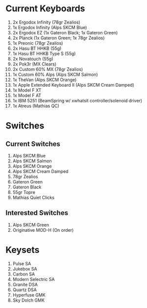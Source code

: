 # Current Keyboards
1. 2x Ergodox Infinity (78gr Zealios)
1. 1x Ergodox Infinity (Alps SKCM Blue)
1. 2x Ergodox EZ (1x Gateron Black; 1x Gateron Green)
1. 2x Planck (1x Gateron Green; 1x 78gr Zealios)
1. 1x Preonic (78gr Zealios)
1. 2x Hasu BT HHKB (55g)
1. 1x Hasu BT HHKB Type S (55g)
1. 2x Novatouch (55g)
1. 2x Pok3r (MX Clears)
1. 2x Custom 60% MX (78gr Zealios)
1. 1x Custom 60% Alps (Alps SKCM Salmon)
1. 1x TheVan (Alps SKCM Orange)
1. 1x Apple Extended Keyboard II (Alps SKCM Cream Damped)
1. 1x Model F XT
1. 1x Model F AT
1. 1x IBM 5251 (BeamSpring w/ xwhatsit controller/solenoid driver)
1. 1x Atreus (Mathias QC)

# Switches
## Current Switches
1. Alps SKCM Blue
1. Alps SKCM Salmon
1. Alps SKCM Orange
1. Alps SKCM Cream Damped
1. 78gr Zealios
1. Gateron Green
1. Gateron Black
1. 55gr Topre
1. Mathias Quiet Clicks

## Interested Switches
1. Alps SKCM Green
1. Originative MOD-H (On order)

# Keysets
1. Pulse SA
1. Jukebox SA
1. Carbon SA
1. Modern Selectric SA
1. Granite DSA
1. Quartz DSA
1. Hyperfuse GMK
1. Sky Dolch GMK


